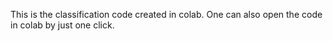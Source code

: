 This is the classification code created in colab. One can also open the code in colab by just one click.

